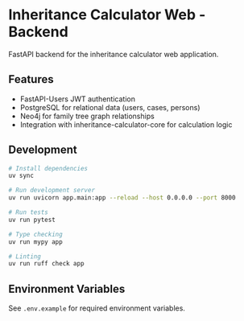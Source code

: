 # Inheritance Calculator Web - Backend

FastAPI backend for the inheritance calculator web application.

## Features

- FastAPI-Users JWT authentication
- PostgreSQL for relational data (users, cases, persons)
- Neo4j for family tree graph relationships
- Integration with inheritance-calculator-core for calculation logic

## Development

```bash
# Install dependencies
uv sync

# Run development server
uv run uvicorn app.main:app --reload --host 0.0.0.0 --port 8000

# Run tests
uv run pytest

# Type checking
uv run mypy app

# Linting
uv run ruff check app
```

## Environment Variables

See `.env.example` for required environment variables.
